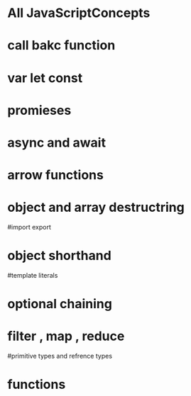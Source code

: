 #  All JavaScriptConcepts
# call bakc function 
# var let const 
# promieses 
# async and await 
# arrow functions 
# object and array destructring 
#import export 
# object shorthand
#template literals
# optional chaining 
# filter , map , reduce
#primitive types and refrence types
# functions 
